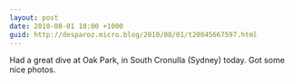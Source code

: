 ```yaml
---
layout: post
date: 2010-08-01 10:00 +1000
guid: http://desparoz.micro.blog/2010/08/01/t20045667597.html
---
```

Had a great dive at Oak Park, in South Cronulla (Sydney) today. Got some nice photos.
